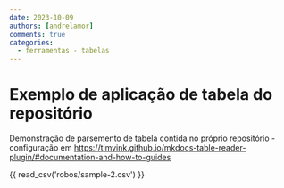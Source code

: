 ```yaml
---
date: 2023-10-09
authors: [andrelamor]
comments: true
categories:
  - ferramentas - tabelas
---
```


# Exemplo de aplicação de tabela do repositório

Demonstração de parsemento de tabela contida no próprio repositório - configuração em https://timvink.github.io/mkdocs-table-reader-plugin/#documentation-and-how-to-guides 

<!-- more -->

{{ read_csv('robos/sample-2.csv') }}

